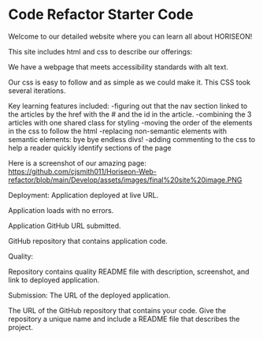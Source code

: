 # Code Refactor Starter Code


Welcome to our detailed website where you can learn all about HORISEON!

This site includes html and css to describe our offerings:

We have a webpage that meets accessibility standards with alt text.

Our css is easy to follow and as simple as we could make it.  This 
CSS took several iterations.  

Key learning features included:
-figuring out that the nav section linked to the articles by the href with the # and the id in the article.
-combining the 3 articles with one shared class for styling
-moving the order of the elements in the css to follow the html
-replacing non-semantic elements with semantic elements: bye bye endless divs!
-adding commenting to the css to help a reader quickly identify sections of the page

Here is a screenshot of our amazing page:
https://github.com/cjsmith011/Horiseon-Web-refactor/blob/main/Develop/assets/images/final%20site%20image.PNG

Deployment:
Application deployed at live URL.

Application loads with no errors.

Application GitHub URL submitted.

GitHub repository that contains application code.

Quality:

Repository contains quality README file with description, screenshot, and link to deployed application.

Submission:
The URL of the deployed application.

The URL of the GitHub repository that contains your code. Give the repository a unique name and include a README file that describes the project.